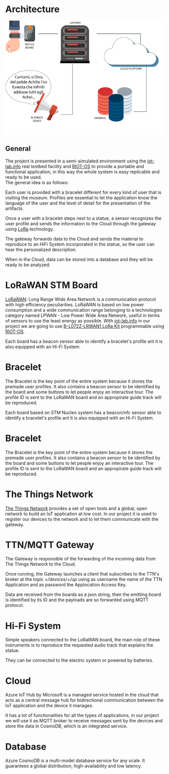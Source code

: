 # Architecture

![](pics/architecture.png)

## General
The project is presented in a semi-simulated environment using the [iot-lab.info](https://www.iot-lab.info/) real testbed facility and [RIOT-OS](https://riot-os.org/) to provide a portable and functional application, in this way the whole system is easy replicable and ready to be used.
<br/>The general idea is as follows:

Each user is provided with a bracelet different for every kind of user that is visiting the museum. Profiles are essential to let the application know the language of the user and the level of detail for the presentation of the artifacts.

Once a user with a bracelet steps next to a statue, a sensor recognizes the user profile and sends the information to the Cloud through the gateway using [LoRa](https://en.wikipedia.org/wiki/LoRa#LoRaWAN) technology.

The gateway forwards data to the Cloud and sends the material to reproduce to an HiFi System incorporated in the statue, so the user can hear the personalized description.

When in the Cloud, data can be stored into a database and they will be ready to be analyzed. 

# LoRaWAN STM Board
[LoRaWAN](https://lora-alliance.org/about-lorawan): Long Range Wide Area Network is a communication protocol with high efficiency peculiarities. LoRaWAN is based on low power consumption and a wide communication range belonging to a technologies category named LPWAN - Low Power Wide Area Network, useful in terms of sensors to use the least energy as possible.
With [iot-lab.info](https://www.iot-lab.info/) in our project we are going to use [B-L072Z-LRWAN1 LoRa Kit](https://www.st.com/en/evaluation-tools/b-l072z-lrwan1.html) programmable using [RIOT-OS](https://riot-os.org/).

Each board has a beacon sensor able to identify a bracelet's profile ant it is also equipped with an Hi-Fi System.


# Bracelet

The Bracelet is the key point of the entire system because it stores the premade user profiles. It also contains a beacon sensor to be identified by the board and some buttons to let people enjoy an interactive tour. The profile ID is sent to the LoRaWAN board and an appropirate guide track will be reproduced.

Each board based on STM Nucleo system has a beacon/nfc sensor able to identify a bracelet's profile ant it is also equipped with an Hi-Fi System.

# Bracelet
The Bracelet is the key point of the entire system because it stores the premade user profiles. It also contains a beacon sensor to be identified by the board and some buttons to let people enjoy an interactive tour. The profile ID is sent to the LoRaWAN board and an appropirate guide track will be reproduced.

# The Things Network
[The Things Network](https://www.thethingsnetwork.org/) provides a set of open tools and a global, open network to build an IoT application at low cost.
In our project it is used to register our devices to the network and to let them communicate with the gateway.

# TTN/MQTT Gateway
The Gateway is responsible of the forwarding of the incoming data from The Things Network to the Cloud.

Once running, the Gateway launches a client that subscribes to the TTN's broker at the topic _+/devices/+/up_ using as username the name of the TTN Application and as password the Applocation Access Key.

Data are received from the boards as a json string, then the emitting board is identified by its ID and the payloads are so forwarded using MQTT protocol.


# Hi-Fi System
Simple speakers connected to the LoRaWAN board, the main role of these instruments is to reproduce the requested audio track that explains the statue.

They can be connected to the electric system or powered by batteries.

# Cloud
Azure IoT Hub by Microsoft is a managed service hosted in the cloud that acts as a central message hub for bidirectional communication between the IoT application and the device it manages. 

It has a lot of functionalities for all the types of applications, in our project we will use it as MQTT broker to receive messages sent by the devices and store the data in CosmoDB, which is an integrated service.

# Database
Azure CosmoDB is a multi-model database service for any scale. It guarantees a global distribution, high-availability and low latency.

